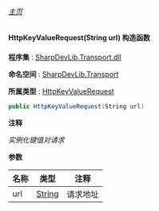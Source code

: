 ###### [主页](./Index.md "主页")

#### HttpKeyValueRequest(String url) 构造函数

**程序集** : [SharpDevLib.Transport.dll](./SharpDevLib.Transport.assembly.md "SharpDevLib.Transport.dll")

**命名空间** : [SharpDevLib.Transport](./SharpDevLib.Transport.namespace.md "SharpDevLib.Transport")

**所属类型** : [HttpKeyValueRequest](./SharpDevLib.Transport.HttpKeyValueRequest.md "HttpKeyValueRequest")

``` csharp
public HttpKeyValueRequest(String url)
```
**注释**

*实例化键值对请求*


**参数**

|名称|类型|注释|
|---|---|---|
|url|[String](https://learn.microsoft.com/en-us/dotnet/api/system.string "String")|请求地址|


